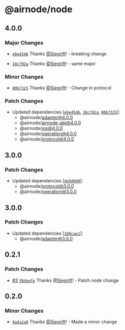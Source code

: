 # @airnode/node

## 4.0.0

### Major Changes

- [`ebe454b`](https://github.com/Siegrift/airnode/commit/ebe454bb9f5485f6f1a2a5d084e943af022a8561) Thanks [@Siegrift](https://github.com/Siegrift)! - breaking change

* [`18c792a`](https://github.com/Siegrift/airnode/commit/18c792ae4e5da68a9fa4af1222bb07f85e82ab93) Thanks [@Siegrift](https://github.com/Siegrift)! - same major

### Minor Changes

- [`00b7325`](https://github.com/Siegrift/airnode/commit/00b7325fa6559183be33292653eb0a044169441f) Thanks [@Siegrift](https://github.com/Siegrift)! - Change in protocol

### Patch Changes

- Updated dependencies [[`ebe454b`](https://github.com/Siegrift/airnode/commit/ebe454bb9f5485f6f1a2a5d084e943af022a8561), [`18c792a`](https://github.com/Siegrift/airnode/commit/18c792ae4e5da68a9fa4af1222bb07f85e82ab93), [`00b7325`](https://github.com/Siegrift/airnode/commit/00b7325fa6559183be33292653eb0a044169441f)]:
  - @airnode/adapter@4.0.0
  - @airnode/airnode-abi@4.0.0
  - @airnode/ois@4.0.0
  - @airnode/operation@4.0.0
  - @airnode/protocol@4.0.0

## 3.0.0

### Patch Changes

- Updated dependencies [[`de9d609`](https://github.com/Siegrift/airnode/commit/de9d60989501d22b7f81da9dc7411967599c73c6)]:
  - @airnode/protocol@3.0.0
  - @airnode/operation@3.0.0

## 3.0.0

### Patch Changes

- Updated dependencies [[`168cae1`](https://github.com/Siegrift/airnode/commit/168cae1fffad43a02486ffae4b50c9c8ad037377)]:
  - @airnode/adapter@3.0.0

## 0.2.1

### Patch Changes

- [#2](https://github.com/Siegrift/airnode/pull/2) [`f8daefe`](https://github.com/Siegrift/airnode/commit/f8daefeba874cf2d4761247a3328811ed35c4682) Thanks [@Siegrift](https://github.com/Siegrift)! - Patch node change

## 0.2.0

### Minor Changes

- [`9ada1a9`](https://github.com/Siegrift/airnode/commit/9ada1a965999d6adff55c017365967f46365d555) Thanks [@Siegrift](https://github.com/Siegrift)! - Made a minor change
